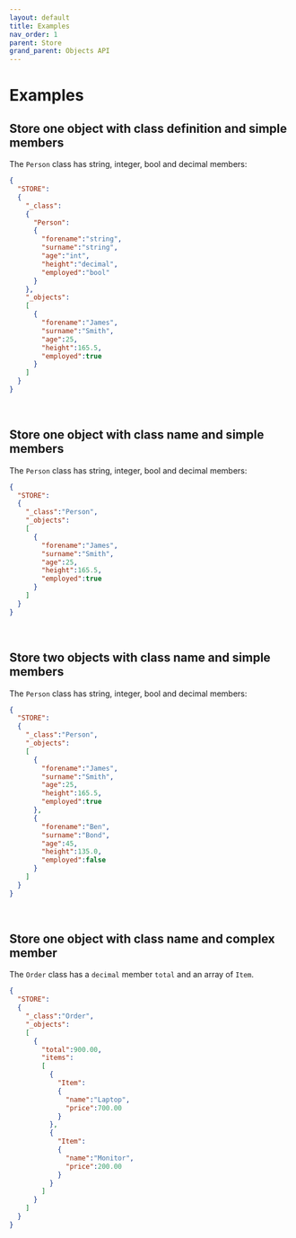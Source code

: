 ```yaml
---
layout: default
title: Examples
nav_order: 1
parent: Store
grand_parent: Objects API
---
```


# Examples


## Store one object with class definition and simple members
The `Person` class has string, integer, bool and decimal members:

```json
{
  "STORE":
  {
    "_class":
    {
      "Person":
      {
        "forename":"string",
        "surname":"string",
        "age":"int",
        "height":"decimal",
        "employed":"bool" 
      }
    },
    "_objects":
    [
      {
        "forename":"James",
        "surname":"Smith",
        "age":25,
        "height":165.5,
        "employed":true
      }
    ]
  }
}
```

<br/>

## Store one object with class name and simple members
The `Person` class has string, integer, bool and decimal members:

```json
{
  "STORE":
  {
    "_class":"Person",
    "_objects":
    [
      {
        "forename":"James",
        "surname":"Smith",
        "age":25,
        "height":165.5,
        "employed":true
      }
    ]
  }
}
```


<br/>

## Store two objects with class name and simple members
The `Person` class has string, integer, bool and decimal members:

```json
{
  "STORE":
  {
    "_class":"Person",
    "_objects":
    [
      {
        "forename":"James",
        "surname":"Smith",
        "age":25,
        "height":165.5,
        "employed":true
      },
      {
        "forename":"Ben",
        "surname":"Bond",
        "age":45,
        "height":135.0,
        "employed":false
      }
    ]
  }
}
```

<br/>

## Store one object with class name and complex member
The `Order` class has a `decimal` member `total` and an array of `Item`.

```json
{
  "STORE":
  {
    "_class":"Order",
    "_objects":
    [
      {
        "total":900.00,
        "items":
        [
          {
            "Item":
            {
              "name":"Laptop",
              "price":700.00
            }
          },
          {
            "Item":
            {
              "name":"Monitor",
              "price":200.00
            }
          }
        ]
      }
    ]
  }
}
```
